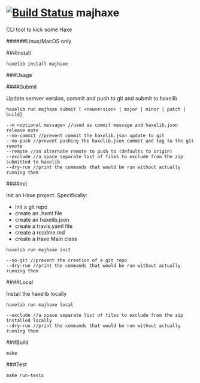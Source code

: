 [![Build Status](https://travis-ci.org/yanhick/majhaxe.svg?branch=master)](https://travis-ci.org/yanhick/majhaxe)
majhaxe
=========

CLI tool to kick some Haxe

######Linux/MacOS only

###Install

```
haxelib install majhaxe
```



###Usage

####Submit

Update semver version, commit and push to git and submit to haxelib

```
haxelib run majhaxe submit [ <newversion> | major | minor | patch | build]
```

```
--m <optional message> //used as commit message and haxelib.json release note
--no-commit //prevent commit the haxelib.json update to git
--no-push //prevent pushing the haxelib.json commit and tag to the git remote
--remote //an alternate remote to push to (defaults to origin)
--exclude //a space separate list of files to exclude from the zip submitted to haxelib
--dry-run //print the commands that would be run without actually running them
```

####Init

Init an Haxe project.
Specifically:
* init a git repo
* create an .hxml file
* create an haxelib.json
* create a travis.yaml file
* create a readme.md
* create a Haxe Main class

```
haxelib run majhaxe init
```

```
--no-git //prevent the creation of a git repo
--dry-run //print the commands that would be run without actually running them
```

####Local

Install the haxelib locally

```
haxelib run majhaxe local
```

```
--exclude //a space separate list of files to exclude from the zip installed locally
--dry-run //print the commands that would be run without actually running them
```

###Build

```
make
```

###Test

```
make run-tests
```
